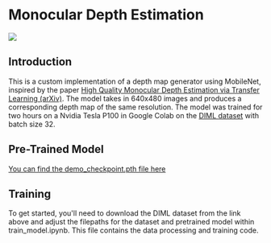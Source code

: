 # Monocular Depth Estimation
![](https://github.com/brandon-wu76/monocular-depth-estimation/blob/master/demo_depth.gif?raw=true)
## Introduction
This is a custom implementation of a depth map generator using MobileNet, inspired by the paper [High Quality Monocular Depth Estimation via Transfer Learning (arXiv)](https://arxiv.org/abs/1812.11941). The model takes in 640x480 images and produces a corresponding depth map of the same resolution. The model was trained for two hours on a Nvidia Tesla P100 in Google Colab on the [DIML dataset](https://dimlrgbd.github.io/) with batch size 32.

## Pre-Trained Model
[You can find the demo_checkpoint.pth file here](https://drive.google.com/file/d/1rv4911vZFFTGitOQwwkE42tWVUr8YVpr/view?usp=sharing)

## Training
To get started, you'll need to download the DIML dataset from the link above and adjust the filepaths for the dataset and pretrained model within train_model.ipynb. This file contains the data processing and training code.
